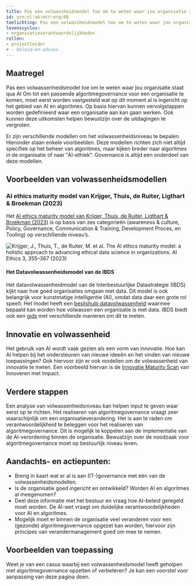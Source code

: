 ```yaml
---
title: Pas een volwassheidsmodel toe om te weten waar jou organisatie staat qua AI
id: urn:nl:ak:mtr:org:06
toelichting: Pas een volwassheidsmodel toe om te weten waar jou organisatie staat qua AI
levenscyclus:
- organisatieverantwoordelijkheden
rollen:
- projectleider
# - beleid-en-advies
---
```


<!-- tags -->

## Maatregel
Pas een volwassenheidsmodel toe om te weten waar jou organisatie staat qua AI
Om tot een passende algoritmegovernance voor een organisatie te komen, moet eerst worden vastgesteld wat op dit moment al is ingericht op het gebied van AI en algoritmes. 
Op basis hiervan kunnen vervolgstappen worden gedefinieerd waar een organisatie aan kan gaan werken. Ook kunnen deze uitkomsten helpen bewustzijn over de uitdagingen te vergroten.


Er zijn verschillende modellen om het volwassenheidsniveau te bepalen. Hieronder staan enkele voorbeelden. Deze modellen richten zich niet altijd specifiek op het beheer van algoritmes, maar kijken breder naar algoritmes in de organisatie of naar "AI-ethiek". Governance is altijd een onderdeel van deze modellen.


## Voorbeelden van volwassenheidsmodellen

### AI ethics maturity model van Krijger, Thuis, de Ruiter, Ligthart & Broekman (2023)
Het [AI ethics maturity model van Krijger, Thuis, de Ruiter, Ligthart & Broekman (2023)](https://link.springer.com/article/10.1007/s43681-022-00228-7) is op basis van zes categorieën (awareness & culture, Policy, Governance, Communication & Training, Development Proces, en Tooling) op verschillende niveau’s. 

![Krijger, J., Thuis, T., de Ruiter, M. et al. The AI ethics maturity model: a holistic approach to advancing ethical data science in organizations. AI Ethics 3, 355–367 (2023)](https://github.com/user-attachments/assets/07860cdc-9d6c-46f4-aace-cfcdf71e114d)

#### Het Datavolwassenheidsmodel van de IBDS
Het datavolwassenheidmodel van de Interbestuurlijke Datastrategie (IBDS) kijkt naar hoe goed organisaties omgaan met data. Dit model is ook belangrijk voor kunstmatige intelligentie (AI), omdat data daar een grote rol speelt. Het model heeft een [beslishulp datavolwassenheid](https://realisatieibds.nl/groups/view/c23ab74c-adb4-424e-917d-773a37968efe/kenniscentrum-van-de-ibds/wiki/view/2447d2a8-6c48-468d-9739-00772688853f/beslishulp-datavolwassenheid) waarmee bepaald kan worden hoe volwassen een organisatie is met data. IBDS biedt ook een [gids](https://realisatieibds.nl/page/view/ad94d97c-4d48-443c-aedd-235b2d0ca8b6/wegwijzer-volwassenheidsmodellen) met verschillende manieren om dit te meten. 

## Innovatie en volwassenheid
Het gebruik van AI wordt vaak gezien als een vorm van innovatie. Hoe kan AI helpen bij het ondersteunen van nieuwe ideeën en het vinden van nieuwe toepassingen? Ook hiervoor zijn er ook modellen om de volwassenheid van innovatie te meten. Een voorbeeld hiervan is de [Innovatie Maturity Scan](https://www.rijksorganisatieodi.nl/innoveren-met-impact/onze-services/innovatie-maturity-scan) van Innoveren met Impact.
 
## Verdere stappen
Een analyse van volwassenheidsniveau kan helpen input te geven waar eerst op te richten.
Het realiseren van algoritmegovernance vraagt zeer waarschijnlijk om een organisatieverandering. 
Het is aan te raden om verantwoordelijkheid te beleggen voor het realiseren van algoritmegovernance.
Dit is mogelijk te koppelen aan de implementatie van de AI-verordening binnen de organisatie. 
Bewustzijn over de noodzaak voor algoritmegovernance moet op bestuurlijk niveau leven. 

## Aandachts- en actiepunten:
* Breng in kaart wat er al is aan (IT-)governance met één van de volwassenheidsmodellen.
* Is de organisatie goed ingericht en ontwikkeld? Worden AI en algoritmes al meegenomen?
* Deel deze informatie met het bestuur en vraag hoe AI-beleid geregeld moet worden. De AI-wet vraagt om duidelijke verantwoordelijkheden voor AI en algoritmes.
* Mogelijk moet er binnen de organisatie veel veranderen voor een (gezonde) algoritmegovernance opgezet kan worden, hiervoor zijn principes van verandermanagement goed om mee te nemen. 
  
## Voorbeelden van toepassing
Weet je van een casus waarbij een volwassenheidsmodel heeft geholpen met algoritmegovernance opzetten of verbeteren? Je kan een voorstel voor aanpassing van deze pagina doen.
